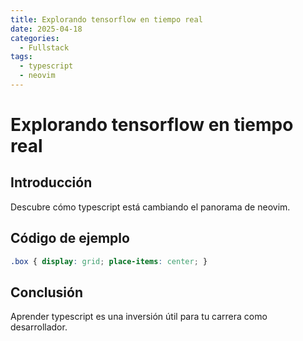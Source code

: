 ```yaml
---
title: Explorando tensorflow en tiempo real
date: 2025-04-18
categories:
  - Fullstack
tags:
  - typescript
  - neovim
---
```


# Explorando tensorflow en tiempo real

## Introducción

Descubre cómo typescript está cambiando el panorama de neovim.

## Código de ejemplo

```css
.box { display: grid; place-items: center; }
```

## Conclusión

Aprender typescript es una inversión útil para tu carrera como desarrollador.